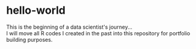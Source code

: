 # hello-world

This is the beginning of a data scientist's journey...  
I will move all R codes I created in the past into this repository for portfolio building purposes.
